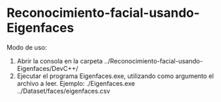 # Reconocimiento-facial-usando-Eigenfaces
Modo de uso:
1) Abrir la consola en la carpeta ../Reconocimiento-facial-usando-Eigenfaces/DevC++/
2) Ejecutar el programa Eigenfaces.exe, utilizando como argumento el archivo a leer.
	Ejemplo:	./Eigenfaces.exe ../Dataset/faces/eigenfaces.csv
